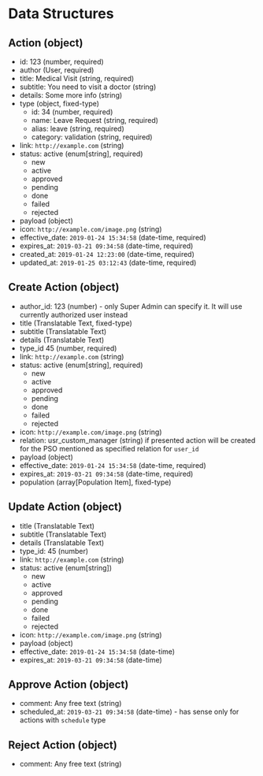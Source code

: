 # Data Structures

## Action (object)
+ id: 123 (number, required)
+ author (User, required)
+ title: Medical Visit (string, required)
+ subtitle: You need to visit a doctor (string)
+ details: Some more info (string)
+ type (object, fixed-type)
    - id: 34 (number, required)
    - name: Leave Request (string, required)
    - alias: leave (string, required)
    - category: validation (string, required)
+ link: `http://example.com` (string)
+ status: active (enum[string], required)
    - new
    - active
    - approved
    - pending
    - done
    - failed
    - rejected
+ payload (object)
+ icon: `http://example.com/image.png` (string)
+ effective_date: `2019-01-24 15:34:58` (date-time, required)
+ expires_at: `2019-03-21 09:34:58` (date-time, required)
+ created_at: `2019-01-24 12:23:00` (date-time, required)
+ updated_at: `2019-01-25 03:12:43` (date-time, required)

## Create Action (object)
+ author_id: 123 (number) - only Super Admin can specify it. It will use currently authorized user instead 
+ title (Translatable Text, fixed-type)
+ subtitle (Translatable Text)
+ details (Translatable Text)
+ type_id 45 (number, required)
+ link: `http://example.com` (string)
+ status: active (enum[string], required)
    - new
    - active
    - approved
    - pending
    - done
    - failed
    - rejected
+ icon: `http://example.com/image.png` (string)
+ relation: usr_custom_manager (string)
    if presented action will be created for the PSO mentioned as specified relation for `user_id` 
+ payload (object)
+ effective_date: `2019-01-24 15:34:58` (date-time, required)
+ expires_at: `2019-03-21 09:34:58` (date-time, required)
+ population (array[Population Item], fixed-type)

## Update Action (object)
+ title (Translatable Text)
+ subtitle (Translatable Text)
+ details (Translatable Text)
+ type_id: 45 (number)
+ link: `http://example.com` (string)
+ status: active (enum[string])
    - new
    - active
    - approved
    - pending
    - done
    - failed
    - rejected
+ icon: `http://example.com/image.png` (string)
+ payload (object)
+ effective_date: `2019-01-24 15:34:58` (date-time)
+ expires_at: `2019-03-21 09:34:58` (date-time)

## Approve Action (object)
+ comment: Any free text (string)
+ scheduled_at: `2019-03-21 09:34:58` (date-time) - has sense only for actions with `schedule` type

## Reject Action (object)
+ comment: Any free text (string)
